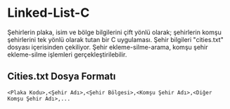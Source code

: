 # Linked-List-C
Şehirlerin plaka, isim ve bölge bilgilerini çift yönlü olarak; şehirlerin komşu şehirlerini tek yönlü olarak tutan bir C uygulaması.
Şehir bilgileri "cities.txt" dosyası içerisinden çekiliyor.
Şehir ekleme-silme-arama, komşu şehir ekleme-silme işlemleri gerçekleştirilebilir.

## Cities.txt Dosya Formatı
`` <Plaka Kodu>,<Şehir Adı>,<Şehir Bölgesi>,<Komşu Şehir Adı>,<Diğer Komşu Şehir Adı>,... `` 
